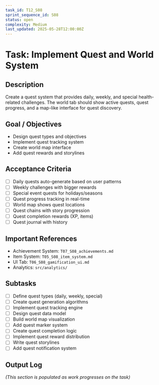 ```yaml
---
task_id: T12_S08
sprint_sequence_id: S08
status: open
complexity: Medium
last_updated: 2025-05-28T12:00:00Z
---
```


# Task: Implement Quest and World System

## Description
Create a quest system that provides daily, weekly, and special health-related challenges. The world tab should show active quests, quest progress, and a map-like interface for quest discovery.

## Goal / Objectives
- Design quest types and objectives
- Implement quest tracking system
- Create world map interface
- Add quest rewards and storylines

## Acceptance Criteria
- [ ] Daily quests auto-generate based on user patterns
- [ ] Weekly challenges with bigger rewards
- [ ] Special event quests for holidays/seasons
- [ ] Quest progress tracking in real-time
- [ ] World map shows quest locations
- [ ] Quest chains with story progression
- [ ] Quest completion rewards (XP, items)
- [ ] Quest journal with history

## Important References
- Achievement System: `T07_S08_achievements.md`
- Item System: `T05_S08_item_system.md`
- UI Tab: `T06_S08_gamification_ui.md`
- Analytics: `src/analytics/`

## Subtasks
- [ ] Define quest types (daily, weekly, special)
- [ ] Create quest generation algorithms
- [ ] Implement quest tracking engine
- [ ] Design quest data model
- [ ] Build world map visualization
- [ ] Add quest marker system
- [ ] Create quest completion logic
- [ ] Implement quest reward distribution
- [ ] Write quest storylines
- [ ] Add quest notification system

## Output Log
*(This section is populated as work progresses on the task)*